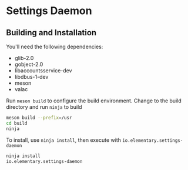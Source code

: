 # Settings Daemon

## Building and Installation

You'll need the following dependencies:
* glib-2.0
* gobject-2.0
* libaccountsservice-dev
* libdbus-1-dev 
* meson
* valac

Run `meson build` to configure the build environment. Change to the build directory and run `ninja` to build

```bash
meson build --prefix=/usr
cd build
ninja
```

To install, use `ninja install`, then execute with `io.elementary.settings-daemon`

```bash
ninja install
io.elementary.settings-daemon
```
